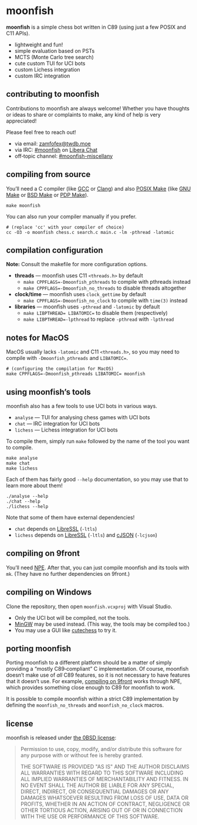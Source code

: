 <!-- moonfish's license: 0BSD -->
<!-- copyright 2025 zamfofex -->

moonfish
===

**moonfish** is a simple chess bot written in C89 (using just a few POSIX and C11 APIs).

- lightweight and fun!
- simple evaluation based on PSTs
- MCTS (Monte Carlo tree search)
- cute custom TUI for UCI bots
- custom Lichess integration
- custom IRC integration

contributing to moonfish
---

Contributions to moonfish are always welcome! Whether you have thoughts or ideas to share or complaints to make, any kind of help is very appreciated!

Please feel free to reach out!

- via email: <zamfofex@twdb.moe>
- via IRC: [#moonfish] on [Libera Chat]
- off‐topic channel: [#moonfish-miscellany]

[Libera Chat]: <https://libera.chat>
[#moonfish]: <https://web.libera.chat/#moonfish>
[#moonfish-miscellany]: <https://web.libera.chat/#moonfish-miscellany>

compiling from source
---

You’ll need a C compiler (like [GCC] or [Clang]) and also [POSIX Make] (like [GNU Make] or [BSD Make] or [PDP Make]).

~~~
make moonfish
~~~

[POSIX Make]: <https://pubs.opengroup.org/onlinepubs/9799919799/utilities/make.html>
[GNU Make]: <https://gnu.org/software/make/>
[BSD Make]: <https://man.netbsd.org/make.1>
[PDP Make]: <https://frippery.org/make/>
[GCC]: <https://gnu.org/software/gcc/>
[Clang]: <https://clang.llvm.org>

You can also run your compiler manually if you prefer.

~~~
# (replace 'cc' with your compiler of choice)
cc -O3 -o moonfish chess.c search.c main.c -lm -pthread -latomic
~~~

compilation configuration
---

**Note:** Consult the makefile for more configuration options.

- **threads** — moonfish uses C11 `<threads.h>` by default
  - `make CPPFLAGS=-Dmoonfish_pthreads` to compile with pthreads instead
  - `make CPPFLAGS=-Dmoonfish_no_threads` to disable threads altogether
- **clock/time** — moonfish uses `clock_gettime` by default
  - `make CPPFLAGS=-Dmoonfish_no_clock` to compile with `time(3)` instead
- **libraries** — moonfish uses `-pthread` and `-latomic` by default
  - `make LIBPTHREAD= LIBATOMIC=` to disable them (respectively)
  - `make LIBPTHREAD=-lpthread` to replace `-pthread` with `-lpthread`

notes for MacOS
---

MacOS usually lacks `-latomic` and C11 `<threads.h>`, so you may need to compile with `-Dmoonfish_pthreads` and `LIBATOMIC=`.

~~~
# (configuring the compilation for MacOS)
make CPPFLAGS=-Dmoonfish_pthreads LIBATOMIC= moonfish
~~~

using moonfish’s tools
---

moonfish also has a few tools to use UCI bots in various ways.

- `analyse` — TUI for analysing chess games with UCI bots
- `chat` — IRC integration for UCI bots
- `lichess` — Lichess integration for UCI bots

To compile them, simply run `make` followed by the name of the tool you want to compile.

~~~
make analyse
make chat
make lichess
~~~

Each of them has fairly good `--help` documentation, so you may use that to learn more about them!

~~~
./analyse --help
./chat --help
./lichess --help
~~~

Note that some of them have external dependencies!

- `chat` depends on [LibreSSL] (`-ltls`)
- `lichess` depends on [LibreSSL] (`-ltls`) and [cJSON] (`-lcjson`)

[LibreSSL]: <https://libressl.org>
[cJSON]: <https://github.com/DaveGamble/cJSON>

compiling on 9front
---

You’ll need [NPE]. After that, you can just compile moonfish and its tools with `mk`. (They have no further dependencies on 9front.)

[NPE]: <https://git.sr.ht/~ft/npe>

compiling on Windows
---

Clone the repository, then open `moonfish.vcxproj` with Visual Studio.

- Only the UCI bot will be compiled, not the tools.
- [MinGW] may be used instead. (This way, the tools may be compiled too.)
- You may use a GUI like [cutechess] to try it.

[cutechess]: <https://github.com/cutechess/cutechess>
[MinGW]: <https://mingw-w64.org>

porting moonfish
---

Porting moonfish to a different platform should be a matter of simply providing a “mostly C89‐compliant” C implementation. Of course, moonfish doesn’t make use of *all* C89 features, so it is not necessary to have features that it doesn’t use. For example, [compiling on 9front](#compiling-on-9front) works through NPE, which provides something close enough to C89 for moonfish to work.

It is possible to compile moonfish within a strict C89 implementation by defining the `moonfish_no_threads` and `moonfish_no_clock` macros.

license
---

moonfish is released under [the 0BSD license][0BSD]:

> Permission to use, copy, modify, and/or distribute this software for any purpose with or without fee is hereby granted.
>
> THE SOFTWARE IS PROVIDED "AS IS" AND THE AUTHOR DISCLAIMS ALL WARRANTIES WITH REGARD TO THIS SOFTWARE INCLUDING ALL IMPLIED WARRANTIES OF MERCHANTABILITY AND FITNESS. IN NO EVENT SHALL THE AUTHOR BE LIABLE FOR ANY SPECIAL, DIRECT, INDIRECT, OR CONSEQUENTIAL DAMAGES OR ANY DAMAGES WHATSOEVER RESULTING FROM LOSS OF USE, DATA OR PROFITS, WHETHER IN AN ACTION OF CONTRACT, NEGLIGENCE OR OTHER TORTIOUS ACTION, ARISING OUT OF OR IN CONNECTION WITH THE USE OR PERFORMANCE OF THIS SOFTWARE.

[0BSD]: <https://landley.net/toybox/license.html>

